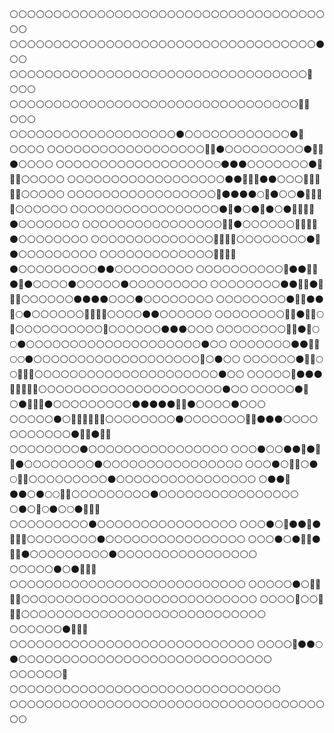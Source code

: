⚪⚪⚪⚪⚪⚪⚪⚪⚪⚪⚪⚪⚪⚪⚪⚪⚪⚪⚪⚪⚪⚪⚪⚪⚪⚪⚪⚪⚪⚪⚪⚪⚪⚪⚪⚪⚪⚪
⚪⚪⚪⚪⚪⚪⚪⚪⚪⚪⚪⚪⚪⚪⚪⚪⚪⚪⚪⚪⚪⚪⚪⚪⚪⚪⚪⚪⚪⚪⚪⚪⚪⚪⚪⚫⚪⚪
⚪⚪⚪⚪⚪⚪⚪⚪⚪⚪⚪⚪⚪⚪⚪⚪⚪⚪⚪⚪⚪⚪⚪⚪⚪⚪⚪⚪⚪⚪⚪⚪⚪⚪📀⚪⚪⚪
⚪⚪⚪⚪⚪⚪⚪⚪⚪⚪⚪⚪⚪⚪⚪⚪⚪⚪⚪⚪⚪⚪⚪⚪⚪⚪⚪⚪⚪⚪⚪⚪⚪📀🐘⚪⚪⚪
⚪⚪⚪⚪⚪⚪⚪⚪⚪⚪⚪⚪⚪⚪⚪⚪⚪⚪⚪⚫⚪⚪⚪⚪⚪⚪⚪⚪⚪⚪⚪⚪⚫📀⚪⚪⚪⚪
⚪⚪⚪⚪⚪⚪⚪⚪⚪⚪⚪⚪⚪⚪⚪⚪⚪⚪🌚🌚⚫⚪⚪⚪⚪⚪⚪⚪⚪⚪⚫📀📀⚫⚪⚪⚪⚪
⚪⚪⚪⚪⚪⚪⚪⚪⚪⚪⚪⚪⚪⚪⚪⚪⚪⚪🌕⚫⚫⚫⚪⚪⚪⚪⚪⚪⚪⚫📀📀📀⚪⚪⚪⚪⚪
⚪⚪⚪⚪⚪⚪⚪⚪⚪⚪⚪⚪⚪⚪⚪⚪⚪⚪⚫⚫🌚🐘🌚⚫⚫⚪⚪⚪🌚📀📀📀🌚⚪⚪⚪⚪⚪
⚪⚪⚪⚪⚪⚪⚪⚪⚪⚪⚪⚪⚪⚪⚪⚪⚪🌚⚫⚫⚫⚫🌕🐘⚫⚪⚪⚫📀📀📀🌚⚪⚪⚪⚪⚪⚪
⚪⚪⚪⚪⚪⚪⚪⚪⚪⚪⚪⚪⚪⚪⚪⚪⚪⚫🌚⚫⚪⚫🐘⚫⚪⚫🐷📀📀📀⚫⚪⚪⚪⚪⚪⚪⚪
⚪⚪⚪⚪⚪⚪⚪⚪⚪⚪⚪⚪⚪⚪⚪⚪🐷🐷⚫⚪⚪⚪⚪⚪⚪🌚📀📀📀⚫⚪⚪⚪⚪⚪⚪⚪⚪
⚪⚪⚪⚪⚪⚪⚪⚪⚪⚪⚪⚪⚪⚪🐷🐷🐷💙⚪⚪⚪⚪⚪⚪⚪⚪⚫📀⚫⚪⚪⚪⚪⚪⚪⚪⚪⚪
⚪⚪⚪⚪⚪⚪⚪⚪⚪⚪⚪⚪⚪🐷🐷🐷🌚⚫⚪⚪⚪⚪⚪⚪⚪⚪⚪⚫⚫⚪⚪⚪⚪⚪⚪⚪⚪⚪
⚪⚪⚪⚪⚪⚪⚪⚪⚪⚪🌚⚫⚫🐷🐷⚫💙⚫⚪⚪⚪⚪⚫⚪⚪⚪⚪⚪⚫⚪⚪⚪⚪⚪⚪⚪⚪⚪
⚪⚪⚪⚪⚪⚪⚪⚪⚫⚫🐷🐷⚫🐷💙🐘⚪⚪⚪⚪⚪⚪⚫⚫⚫⚫⚪⚪⚪⚫⚪⚪⚪⚪⚪⚪⚪⚪
⚪⚪⚪⚪⚪⚪⚪⚪⚫🌚💙⚫⚫💙🌕⚫⚪⚪⚪⚪⚪⚪🌚🌚🌚🌚⚪⚪⚪⚪⚫⚫⚪⚪⚪⚪⚪⚪
⚪⚪⚪⚪⚪⚪⚪⚪🌚🌚⚫📀📀🌕🌚⚪⚪⚪⚪⚪⚪⚪⚪⚪⚪🌚⚪⚪⚪⚪⚪⚪⚫⚫⚫⚪⚪⚪
⚪⚪⚪⚪⚪⚪⚪⚪🍑🌚⚫📀🌕🌕⚫⚪⚪⚪⚪⚪⚪⚪⚪⚪⚪⚪⚪⚪⚪⚪⚪⚪⚪⚪⚪⚫⚪⚪
⚪⚪⚪⚪⚪⚪⚪⚫⚫📀📀🌕🌕⚫⚪⚪⚪⚪⚪⚪⚪⚪⚪⚪⚪⚪⚪⚪⚪⚪⚪⚪⚪🌚⚪⚫⚪⚪
⚪⚪⚪⚪⚪⚪⚫📀📀🌕🌕🐷💙🌚⚪⚪⚪⚪⚪⚪⚪⚪⚪⚪⚪⚪⚪⚪⚪⚪⚪⚪⚪⚪⚪⚫⚪⚪
⚪⚪⚪⚪⚪🌚⚫⚫⚫🐷🐷🐷💙🌚⚪⚪⚪⚪⚪⚪⚪⚪⚪⚪⚪⚪⚪⚪⚪⚪⚪⚪⚪⚪⚪⚫⚪⚪
⚪⚪⚪⚪⚪⚫🌚⚪⚫🐷🐷🐘⚫⚪⚪⚪⚪⚪⚪⚪⚪⚪⚫⚫⚫⚫⚫🌚🌚⚫⚪⚪⚪⚪⚫⚪⚪⚪
⚪⚪⚪⚪⚪⚫⚪🌚🐷🐷🐷💙📀⚪⚪⚪⚪⚪⚪⚪⚪⚫⚪⚪⚪⚪⚪⚪⚪🌚🌚⚫⚫⚫⚪⚪⚪⚪
⚪⚪⚪⚪⚪⚪⚪⚫🐷🐷⚫💼📀⚪⚪⚪⚪⚪⚪⚪⚪⚫⚪⚪⚪⚪⚪⚪⚪⚪⚪⚪⚪⚪⚪⚪⚪⚪
⚪⚪⚪⚫⚪⚪⚫⚫🌚⚫🌚📀⚫⚪⚪⚪⚪⚪⚪⚪⚪⚫⚪⚪⚪⚪⚪⚪⚪⚪⚪⚪⚪⚪⚪⚪⚪⚪
⚪⚪⚪⚫⚪🌚🐘⚪⚫🌕📀📀⚪⚪⚪⚪⚪⚪⚪⚪⚪⚫⚪⚪⚪⚪⚪⚪⚪⚪⚪⚪⚪⚪⚪⚪⚪⚪
⚪⚫⚫📀⚫⚫⚪⚫🌕🌕📀🐷⚪⚪⚪⚪⚪⚪⚪⚪⚪⚫⚪⚪⚪⚪⚪⚪⚪⚪⚪⚪⚪⚪⚪⚪⚪⚪
⚪⚫⚪📀🌕⚫⚪🌕⚫📀🐷🐷⚪⚪⚪⚪⚪⚪⚪⚪⚪⚫⚪⚪⚪⚪⚪⚪⚪⚪⚪⚪⚪⚪⚪⚪⚪⚪
⚪⚪⚪⚫⚪🌚⚫⚫📀⚫🐷🐷🌚⚪⚪⚪⚪⚪⚪⚪⚪⚫⚪⚪⚪⚪⚪⚪⚪⚪⚪⚪⚪⚪⚪⚪⚪⚪
⚪⚪⚪⚫⚪⚫📀📀⚫💙🐷⚫⚪⚪⚪⚪⚪⚪⚪⚪⚪⚫⚪⚪⚪⚪⚪⚪⚪⚪⚪⚪⚪⚪⚪⚪⚪⚪
⚪⚪⚪⚪⚪⚫⚪⚫💙💙🐷⚪⚪⚪⚪⚪⚪⚪⚪⚪⚪⚪⚪⚪⚪⚪⚪⚪⚪⚪⚪⚪⚪⚪⚪⚪⚪⚪
⚪⚪⚪⚪⚪⚫⚪💙💙🐷🐷⚪⚪⚪⚪⚪⚪⚪⚪⚪⚪⚪⚪⚪⚪⚪⚪⚪⚪⚪⚪⚪⚪⚪⚪⚪⚪⚪
⚪⚪⚪⚪🌚⚪⚪💙💙🐷⚪⚪⚪⚪⚪⚪⚪⚪⚪⚪⚪⚪⚪⚪⚪⚪⚪⚪⚪⚪⚪⚪⚪⚪⚪⚪⚪⚪
⚪⚪⚪⚪⚪⚪⚫💙🐷🌚⚪⚪⚪⚪⚪⚪⚪⚪⚪⚪⚪⚪⚪⚪⚪⚪⚪⚪⚪⚪⚪⚪⚪⚪⚪⚪⚪⚪
⚪⚪⚪⚪🌚⚫⚫🌕⚫⚪⚪⚪⚪⚪⚪⚪⚪⚪⚪⚪⚪⚪⚪⚪⚪⚪⚪⚪⚪⚪⚪⚪⚪⚪⚪⚪⚪⚪
⚪⚪⚪⚪⚪⚪🌚⚪⚪⚪⚪⚪⚪⚪⚪⚪⚪⚪⚪⚪⚪⚪⚪⚪⚪⚪⚪⚪⚪⚪⚪⚪⚪⚪⚪⚪⚪⚪
⚪⚪⚪⚪⚪⚪⚪⚪⚪⚪⚪⚪⚪⚪⚪⚪⚪⚪⚪⚪⚪⚪⚪⚪⚪⚪⚪⚪⚪⚪⚪⚪⚪⚪⚪⚪⚪⚪

